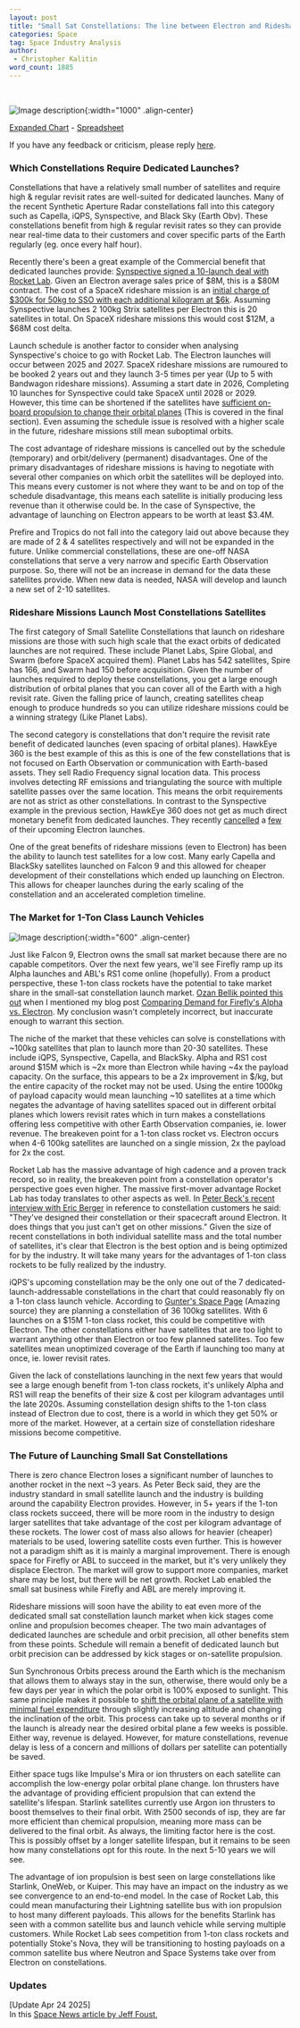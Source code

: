 ```yaml
---
layout: post
title: "Small Sat Constellations: The line between Electron and Rideshare"
categories: Space
tag: Space Industry Analysis
author:
 - Christopher Kalitin
word_count: 1885
---
```

<head>
    <meta property="og:image" content="{{site.url}}/assets/images/small-sat-constellations/Chart.jpg">
</head>

![Image description]({{site.url}}/assets/images/small-sat-constellations/Chart.jpg){:width="1000" .align-center}

<a href="{{site.url}}/assets/images/small-sat-constellations/Chart.jpg">Expanded Chart</a> - <a href="https://docs.google.com/spreadsheets/d/1VOgRbnAsQZdGIPoemRj5ApSLk_jxGanNliWEPnBB3p4/edit?gid=1994210661#gid=1994210661">Spreadsheet</a>

If you have any feedback or criticism, please reply <a href="https://x.com/CKalitin/status/1808950068554211410">here</a>.

### <b>Which Constellations Require Dedicated Launches?</b>

Constellations that have a relatively small number of satellites and require high & regular revisit rates are well-suited for dedicated launches. Many of the recent Synthetic Aperture Radar constellations fall into this category such as Capella, iQPS, Synspective, and Black Sky (Earth Obv). These constellations benefit from high & regular revisit rates so they can provide near real-time data to their customers and cover specific parts of the Earth regularly (eg. once every half hour). 

Recently there's been a great example of the Commercial benefit that dedicated launches provide: <a href="https://synspective.com/press-release/2024/launch-agreement-rocketlab/">Synspective signed a 10-launch deal with Rocket Lab</a>. Given an Electron average sales price of $8M, this is a $80M contract. The cost of a SpaceX rideshare mission is an <a href="https://www.spacex.com/rideshare/">initial charge of $300k for 50kg to SSO with each additional kilogram at $6k</a>. Assuming Synspective launches 2 100kg Strix satellites per Electron this is 20 satellites in total. On SpaceX rideshare missions this would cost $12M, a $68M cost delta. 

Launch schedule is another factor to consider when analysing Synspective's choice to go with Rocket Lab. The Electron launches will occur between 2025 and 2027. SpaceX rideshare missions are rumoured to be booked 2 years out and they launch 3-5 times per year (Up to 5 with Bandwagon rideshare missions). Assuming a start date in 2026, Completing 10 launches for Synspective could take SpaceX until 2028 or 2029. However, this time can be shortened if the satellites have <a href="https://x.com/BellikOzan/status/1808972792391721451">sufficient on-board propulsion to change their orbital planes</a> (This is covered in the final section). Even assuming the schedule issue is resolved with a higher scale in the future, rideshare missions still mean suboptimal orbits.

The cost advantage of rideshare missions is cancelled out by the schedule (temporary) and orbit/delivery (permanent) disadvantages. One of the primary disadvantages of rideshare missions is having to negotiate with several other companies on which orbit the satellites will be deployed into. This means every customer is not where they want to be and on top of the schedule disadvantage, this means each satellite is initially producing less revenue than it otherwise could be. In the case of Synspective, the advantage of launching on Electron appears to be worth at least $3.4M.

Prefire and Tropics do not fall into the category laid out above because they are made of 2 & 4 satellites respectively and will not be expanded in the future. Unlike commercial constellations, these are one-off NASA constellations that serve a very narrow and specific Earth Observation purpose. So, there will not be an increase in demand for the data these satellites provide. When new data is needed, NASA will develop and launch a new set of 2-10 satellites.

### <b>Rideshare Missions Launch Most Constellations Satellites</b>

The first category of Small Satellite Constellations that launch on rideshare missions are those with such high scale that the exact orbits of dedicated launches are not required. These include Planet Labs, Spire Global, and Swarm (before SpaceX acquired them). Planet Labs has 542 satellites, Spire has 166, and Swarm had 150 before acquisition. Given the number of launches required to deploy these constellations, you get a large enough distribution of orbital planes that you can cover all of the Earth with a high revisit rate. Given the falling price of launch, creating satellites cheap enough to produce hundreds so you can utilize rideshare missions could be a winning strategy (Like Planet Labs).

The second category is constellations that don't require the revisit rate benefit of dedicated launches (even spacing of orbital planes). HawkEye 360 is the best example of this as this is one of the few constellations that is not focused on Earth Observation or communication with Earth-based assets. They sell Radio Frequency signal location data. This process involves detecting RF emissions and triangulating the source with multiple satellite passes over the same location. This means the orbit requirements are not as strict as other constellations. In contrast to the Synspective example in the previous section, HawkEye 360 does not get as much direct monetary benefit from dedicated launches. They recently <a href="https://x.com/scotto2050/status/1779568179188277349">cancelled</a> a <a href="https://x.com/scotto2050/status/1805603572966363187">few</a> of their upcoming Electron launches.

One of the great benefits of rideshare missions (even to Electron) has been the ability to launch test satellites for a low cost. Many early Capella and BlackSky satellites launched on Falcon 9 and this allowed for cheaper development of their constellations which ended up launching on Electron. This allows for cheaper launches during the early scaling of the constellation and an accelerated completion timeline.

### <b>The Market for 1-Ton Class Launch Vehicles</b>

![Image description]({{site.url}}/assets/images/small-constellation-charts/Satellite-Count-Vs-Adjusted-Cost-100kg.png){:width="600" .align-center}

Just like Falcon 9, Electron owns the small sat market because there are no capable competitors. Over the next few years, we'll see Firefly ramp up its Alpha launches and ABL's RS1 come online (hopefully). From a product perspective, these 1-ton class rockets have the potential to take market share in the small-sat constellation launch market. <a href="https://x.com/BellikOzan/status/1779936284125052986">Ozan Bellik pointed this out</a> when I mentioned my blog post <a href="https://ckalitin.github.io/technology/2024/02/16/firefly-vs-rocketlab.html">Comparing Demand for Firefly's Alpha vs. Electron</a>. My conclusion wasn't completely incorrect, but inaccurate enough to warrant this section.

The niche of the market that these vehicles can solve is constellations with ~100kg satellites that plan to launch more than 20-30 satellites. These include iQPS, Synspective, Capella, and BlackSky. Alpha and RS1 cost around $15M which is ~2x more than Electron while having ~4x the payload capacity. On the surface, this appears to be a 2x improvement in $/kg, but the entire capacity of the rocket may not be used. Using the entire 1000kg of payload capacity would mean launching ~10 satellites at a time which negates the advantage of having satellites spaced out in different orbital planes which lowers revisit rates which in turn makes a constellations offering less competitive with other Earth Observation companies, ie. lower revenue. The breakeven point for a 1-ton class rocket vs. Electron occurs when 4-6 100kg satellites are launched on a single mission, 2x the payload for 2x the cost. 

Rocket Lab has the massive advantage of high cadence and a proven track record, so in reality, the breakeven point from a constellation operator's perspective goes even higher. The massive first-mover advantage Rocket Lab has today translates to other aspects as well. In <a href="https://arstechnica.com/space/2024/06/sir-peter-beck-unplugged-transporter-can-do-it-for-free-for-all-we-care/">Peter Beck's recent interview with Eric Berger</a> in reference to constellation customers he said: "They've designed their constellation or their spacecraft around Electron. It does things that you just can't get on other missions." Given the size of recent constellations in both individual satellite mass and the total number of satellites, it's clear that Electron is the best option and is being optimized for by the industry. It will take many years for the advantages of 1-ton class rockets to be fully realized by the industry.

iQPS's upcoming constellation may be the only one out of the 7 dedicated-launch-addressable constellations in the chart that could reasonably fly on a 1-ton class launch vehicle. According to <a href="https://space.skyrocket.de/doc_sdat/qps-sar-3.htm">Gunter's Space Page</a> (Amazing source) they are planning a constellation of 36 100kg satellites. With 6 launches on a $15M 1-ton class rocket, this could be competitive with Electron. The other constellations either have satellites that are too light to warrant anything other than Electron or too few planned satellites. Too few satellites mean unoptimized coverage of the Earth if launching too many at once, ie. lower revisit rates.

Given the lack of constellations launching in the next few years that would see a large enough benefit from 1-ton class rockets, it's unlikely Alpha and RS1 will reap the benefits of their size & cost per kilogram advantages until the late 2020s. Assuming constellation design shifts to the 1-ton class instead of Electron due to cost, there is a world in which they get 50% or more of the market. However, at a certain size of constellation rideshare missions become competitive.

### <b>The Future of Launching Small Sat Constellations</b>

There is zero chance Electron loses a significant number of launches to another rocket in the next ~3 years. As Peter Beck said, they are the industry standard in small satellite launch and the industry is building around the capability Electron provides. However, in 5+ years if the 1-ton class rockets succeed, there will be more room in the industry to design larger satellites that take advantage of the cost per kilogram advantage of these rockets. The lower cost of mass also allows for heavier (cheaper) materials to be used, lowering satellite costs even further. This is however not a paradigm shift as it is mainly a marginal improvement. There is enough space for Firefly or ABL to succeed in the market, but it's very unlikely they displace Electron. The market will grow to support more companies, market share may be lost, but there will be net growth. Rocket Lab enabled the small sat business while Firefly and ABL are merely improving it.

Rideshare missions will soon have the ability to eat even more of the dedicated small sat constellation launch market when kick stages come online and propulsion becomes cheaper. The two main advantages of dedicated launches are schedule and orbit precision, all other benefits stem from these points. Schedule will remain a benefit of dedicated launch but orbit precision can be addressed by kick stages or on-satellite propulsion. 

Sun Synchronous Orbits precess around the Earth which is the mechanism that allows them to always stay in the sun, otherwise, there would only be a few days per year in which the polar orbit is 100% exposed to sunlight. This same principle makes it possible to <a href="https://x.com/BellikOzan/status/1779653260653326495">shift the orbital plane of a satellite with minimal fuel expenditure</a> through slightly increasing altitude and changing the inclination of the orbit. This process can take up to several months or if the launch is already near the desired orbital plane a few weeks is possible. Either way, revenue is delayed. However, for mature constellations, revenue delay is less of a concern and millions of dollars per satellite can potentially be saved. 

Either space tugs like Impulse's Mira or ion thrusters on each satellite can accomplish the low-energy polar orbital plane change. Ion thrusters have the advantage of providing efficient propulsion that can extend the satellite's lifespan. Starlink satellites currently use Argon ion thrusters to boost themselves to their final orbit. With 2500 seconds of isp, they are far more efficient than chemical propulsion, meaning more mass can be delivered to the final orbit. As always, the limiting factor here is the cost. This is possibly offset by a longer satellite lifespan, but it remains to be seen how many constellations opt for this route. In the next 5-10 years we will see.

The advantage of ion propulsion is best seen on large constellations like Starlink, OneWeb, or Kuiper. This may have an impact on the industry as we see convergence to an end-to-end model. In the case of Rocket Lab, this could mean manufacturing their Lightning satellite bus with ion propulsion to host many different payloads. This allows for the benefits Starlink has seen with a common satellite bus and launch vehicle while serving multiple customers. While Rocket Lab sees competition from 1-ton class rockets and potentially Stoke's Nova, they will be transitioning to hosting payloads on a common satellite bus where Neutron and Space Systems take over from Electron on constellations.

### <b>Updates</b>

[Update Apr 24 2025]  
In this [Space News article by Jeff Foust](https://spacenews.com/rocket-lab-sees-demand-for-electron-despite-rideshare-competition/), 